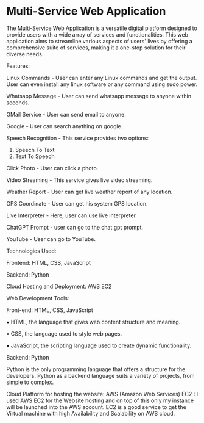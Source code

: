 # Multi-Service Web Application

The Multi-Service Web Application is a versatile digital platform designed to provide users
with a wide array of services and functionalities. This web application aims to streamline
various aspects of users' lives by offering a comprehensive suite of services, making it a
one-stop solution for their diverse needs.

Features:

Linux Commands - User can enter any Linux commands and get the output. User can even 
install any linux software or any command using sudo power.

Whatsapp Message - User can send whatsapp message to anyone within seconds.

GMail Service - User can send email to anyone.

Google - User can search anything on google.

Speech Recognition - This service provides two options:
1) Speech To Text
2) Text To Speech
 
Click Photo - User can click a photo.

Video Streaming - This service gives live video streaming.

Weather Report - User can get live weather report of any location.

GPS Coordinate - User can get his system GPS location.

Live Interpreter - Here, user can use live interpreter.

ChatGPT Prompt - user can go to the chat gpt prompt.

YouTube - User can go to YouTube.

Technologies Used:

Frontend: HTML, CSS, JavaScript

Backend: Python

Cloud Hosting and Deployment: AWS EC2

Web Development Tools:

Front-end: HTML, CSS, JavaScript

• HTML, the language that gives web content structure and meaning.

• CSS, the language used to style web pages.

• JavaScript, the scripting language used to create dynamic functionality.

Backend: Python

Python is the only programming language that offers a structure for the developers. Python 
as a backend language suits a variety of projects, from simple to complex.

Cloud Platform for hosting the website: AWS (Amazon Web Services) EC2 :
I used AWS EC2 for the Website hosting and on top of this only my instance will be
launched into the AWS account. EC2 is a good service to get the Virtual machine with high
Availability and Scalability on AWS cloud.
